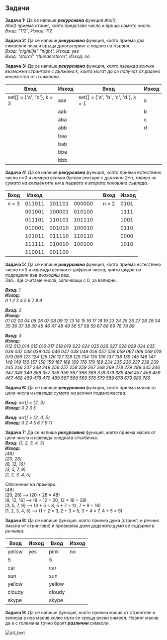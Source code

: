 ## Задачи

**Задача 1:** Да се напише ***рекурсивна*** функция *Atoi()*.  
*Atoi()* приема стринг, който представя число и връща самото число.  
*Вход: "112", Изход: 112*  

**Задача 2:** Да се напише ***рекурсивна*** функция, която приема два символни низа и връща *дали вторият е подниз на първия*.  
*Вход: "nightlife" "night", Изход: yes  
Вход: "storm" "thunderstorm", Изход: no*  

**Задача 3:** Да се напише ***рекурсивна*** функция, която *извежда всички възможни стрингове с дължина k, които могат да се получат от дадено множество от n символа*.  

|Вход|Изход|Вход|Изход|
|--|--|--|--|
|set[] = {'a', 'b'}, k = 3|aaa|set[] = {'a', 'b', 'c', 'd'}, k = 1|a|
||aab||b|
||aba||c|
||abb||d|
||baa|
||bab|
||bba|
||bbb|

**Задача 4:** Да се напише ***рекурсивна*** функция, която приема естествено число n>0 и *намира всички булеви вектори с дължина 2\*n, такива че сумата на елементите им в първата и втората половина съвпада*.  

|Вход|Изход||||Вход|Изход|
|--|--|--|--|--|--|--|
|n = 3|011011|101101|000000||n = 2|0101|
||001001|100001|010100|||1111|
||011101|110101|101110|||1001|
||010001|001010|100010|||0110|
||101011|011110|110110|||0000|
||111111|010010|100100|||1010|
||110011|001100|||

**Задача 5:** Да се напише ***рекурсивна*** функция, която приема  естествено число n>0 и *извежда всички n-цифрени числа, чиито цифри са подредени във възходящ ред*.  
Заб.: Ще считаме числа, започващи с 0, за валидни.  

***Вход:** 1  
**Изход:**  
0 1 2 3 4 5 6 7 8 9*  

***Вход:** 2  
**Изход:**  
01 02 03 04 05 06 07 08 09 12 13 14 15 16 17 18 19 23 24 25 26 27 28 29 34 35 36 37 38 39 45 46 47 48 49 56 57 58 59 67 68 69 78 79 89*  

***Вход:** 3  
**Изход:**  
012 013 014 015 016 017 018 019 023 024 025 026 027 028 029 034 
035 036 037 038 039 045 046 047 048 049 056 057 058 059 067 068 
069 078 079 089 123 124 125 126 127 128 129 134 135 136 137 138 
139 145 146 147 148 149 156 157 158 159 167 168 169 178 179 189 
234 235 236 237 238 239 245 246 247 248 249 256 257 258 259 267 
268 269 278 279 289 345 346 347 348 349 356 357 358 359 367 368 
369 378 379 389 456 457 458 459 467 468 469 478 479 489 567 568 
569 578 579 589 678 679 689 789*  

**Задача 6:** Да се напише ***рекурсивна*** функция, която приема  масив от цели числа и *извежда сумата на всички подмножества*.  

***Вход:** arr[] = {2, 3}  
**Изход:** 0 2 3 5*  

***Вход:** arr[] = {2, 4, 5}  
**Изход:** 0 2 4 5 6 7 9 11*  

**Задача 7:** Да се напише ***рекурсивна*** функция, която приема масив от цели числа и извежда следната стълбичка:  
***Вход:** {1, 2, 3, 4, 5}  
**Изход:**  
[48]  
[20, 28]  
[8, 12, 16]  
[3, 5, 7, 9]  
[1, 2, 3, 4, 5]*  

*Обяснение на примера:*  
[48]  
[20, 28] --> (20 + 28 = 48)  
[8, 12, 16] --> (8 + 12 = 20, 12 + 16 = 28)  
[3, 5, 7, 9] --> (3 + 5 = 8, 5 + 7 = 12, 7 + 9 = 16)  
[1, 2, 3, 4, 5] --> (1 + 2 = 3, 2 + 3 = 5, 3 + 4 = 7, 4 + 5 = 9)  

**Задача 8:** Да се напише функция, която приема дума (стринг) и речник (масив от стрингове) и проверява *дали дадената дума се съдържа в речника*.  

|Вход  |Изход  |Вход  |Изход  |
|--|--|--|--|
|yellow  |yes  |pink  |no|
|5  ||5  ||
|car  ||car  ||
|sun  ||sun  ||
|yellow  ||yellow  ||
|cloudy  ||cloudy  ||
|skype  ||skype  ||

**Задача 9:** Да се напише функция, която приема масив от стрингове и записва в нов масив колко пъти се среща всеки символ. Новият масив да е с големина точно броят ***различни*** символи.  

![alt_text](https://i.ibb.co/BnmGM9q/Symbols.png)
